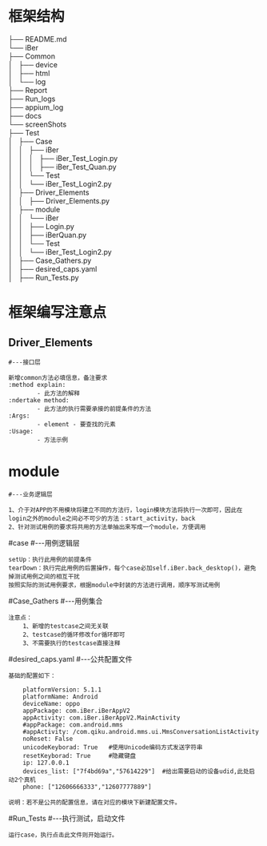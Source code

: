# 框架结构
├── README.md  
└── iBer  
    ├── Common  
    │   ├── device  
    │   ├── html  
    │   └── log  
    ├── Report  
    ├── Run_logs  
    ├── appium_log  
    ├── docs  
    └── screenShots  
    ├── Test  
    │   ├── Case  
    │   │   ├── iBer  
    │   │   │   ├── iBer_Test_Login.py  
    │   │   │   ├── iBer_Test_Quan.py  
    │   │   └── Test  
    │   │       └── iBer_Test_Login2.py  
    │   ├── Driver_Elements  
    │   │   ├── Driver_Elements.py  
    │   ├── module  
    │   │   └── iBer  
    │   │       ├── Login.py  
    │   │       ├── iBerQuan.py  
    │   │   └── Test  
    │   │       └── iBer_Test_Login2.py  
    │   ├── Case_Gathers.py  
    │   ├── desired_caps.yaml  
    │   ├── Run_Tests.py  

# 框架编写注意点

## Driver_Elements
    #---接口层
    
    新增common方法必填信息，备注要求
    :method explain:
            - 此方法的解释
    :ndertake method:
            - 此方法的执行需要承接的前提条件的方法
    :Args:
            - element - 要查找的元素
    :Usage:
            - 方法示例
            
# module
    #---业务逻辑层
    
    1、介于对APP的不用模块将建立不同的方法行，login模块方法将执行一次即可，因此在login之外的module之间必不可少的方法：start_activity，back
    2、针对测试用例的要求将共用的方法单抽出来写成一个module，方便调用
    
#case
    #---用例逻辑层
    
    setUp：执行此用例的前提条件
    tearDown：执行完此用例的后置操作，每个case必加self.iBer.back_desktop()，避免掉测试用例之间的相互干扰
    按照实际的测试用例要求，根据module中封装的方法进行调用，顺序写测试用例


#Case_Gathers
    #---用例集合
    
    注意点：
        1、新增的testcase之间无关联
        2、testcase的循环修改for循环即可
        3、不需要执行的testcase直接注释
        
#desired_caps.yaml
    #---公共配置文件
    
    基础的配置如下：
    
        platformVersion: 5.1.1
        platformName: Android
        deviceName: oppo
        appPackage: com.iBer.iBerAppV2
        appActivity: com.iBer.iBerAppV2.MainActivity
        #appPackage: com.android.mms
        #appActivity: /com.qiku.android.mms.ui.MmsConversationListActivity
        noReset: False
        unicodeKeyborad: True   #使用Unicode编码方式发送字符串
        resetKeyborad: True     #隐藏键盘
        ip: 127.0.0.1
        devices_list: ["7f4bd69a","57614229"]  #给出需要启动的设备udid,此处启动2个真机
        phone: ["12606666333","12607777889"]
    
    说明：若不是公共的配置信息，请在对应的模块下新建配置文件。

#Run_Tests
    #---执行测试，启动文件
    
    运行case，执行点击此文件则开始运行。









